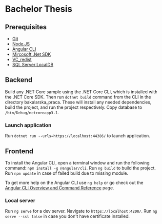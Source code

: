 # Bachelor Thesis

## Prerequisites
- [Git](https://git-scm.com/download/win)
- [Node.JS](https://nodejs.org/en/download/)
- [Angular CLI](https://angular.io/guide/setup-local)
- [Mircosoft .Net SDK](https://dotnet.microsoft.com/download/visual-studio-sdks)
- [VC_redist](https://support.microsoft.com/en-us/topic/the-latest-supported-visual-c-downloads-2647da03-1eea-4433-9aff-95f26a218cc0)
- [SQL Server LocalDB](https://docs.microsoft.com/en-us/sql/database-engine/configure-windows/sql-server-express-localdb?view=sql-server-ver15)


## Backend

Build any .NET Core sample using the .NET Core CLI, which is installed with the .NET Core SDK. Then run `dotnet build` command from the CLI in the directory bakalarska_praca.
These will install any needed dependencies, build the project, and run the project respectively. Copy database to `/bin/Debug/netcoreapp3.1`. 

### Launch application

Run `dotnet run --urls=https://localhost:44386/` to launch application.

## Frontend

To install the Angular CLI, open a terminal window and run the following command: `npm install -g @angular/cli`.
Run `ng build` to build the project. Run `npm update` in case of failed build due to missing module.

To get more help on the Angular CLI use `ng help` or go check out the [Angular CLI Overview and Command Reference](https://angular.io/cli) page.

### Local server

Run `ng serve` for a dev server. Navigate to `https://localhost:4200/`. Run `ng serve --ssl false` in case you don't have certificate installed.
